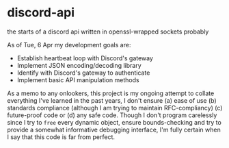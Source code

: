 # discord-api
the starts of a discord api written in openssl-wrapped sockets probably

As of Tue, 6 Apr my development goals are:

- Establish heartbeat loop with Discord's gateway
- Implement JSON encoding/decoding library
- Identify with Discord's gateway to authenticate
- Implement basic API manipulation methods

As a memo to any onlookers, this project is my ongoing attempt to collate everything I've learned in the past years, I don't ensure (a) ease of use (b) standards
compliance (although I am trying to maintain RFC-compliancy) (c) future-proof code or (d) any safe code. Though I don't program carelessly since I try to `free` 
every dynamic object, ensure bounds-checking and try to provide a somewhat informative debugging interface, I'm fully certain when I say that this code is far
from perfect.
